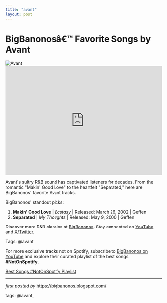 ```yaml
---
title: "avant"
layout: post
---
```

<!-- Title of the Post -->
<h1 >BigBanonosâ€™ Favorite Songs by Avant</h1> <!-- Featured Image -->
<div > <img src="https://i.scdn.co/image/ab67616d0000b273283d9616980c5cf1ca1fc5eb" alt="Avant">
</div> <!-- Spotify Embed -->
<div > <iframe src="https://open.spotify.com/embed/playlist/466bSe362nb8Fc9VAxm6ZN?utm_source=generator" width="100%" height="352" frameBorder="0" allowfullscreen="" allow="autoplay; clipboard-write; encrypted-media; fullscreen; picture-in-picture" loading="lazy"></iframe>
</div> <!-- Introductory Text -->
<p >Avant's sultry R&B sound has captivated listeners for decades. From the romantic "Makin' Good Love" to the heartfelt "Separated," here are BigBanonos' favorite Avant tracks.</p> <!-- Song Highlights -->
<div > <p>BigBanonos' standout picks:</p> <ol> <li><strong>Makin' Good Love</strong> | <em>Ecstasy</em> | Released: March 26, 2002 | Geffen</li> <li><strong>Separated</strong> | <em>My Thoughts</em> | Released: May 9, 2000 | Geffen</li> </ol>
</div> <!-- Footer Links -->
<div > <p>Discover more R&B classics at <a href="https://bigbanonos.blogspot.com/" target="_blank">BigBanonos</a>. Stay connected on <a href="https://www.youtube.com/@BigBanonos" target="_blank">YouTube</a> and <a href="https://x.com/bigbanonos" target="_blank">X/Twitter</a>.</p>
</div> <!-- Tags -->
<p >Tags: @avant</p>


<!--Subscribe and Playlist Links-->
<div>
    <p>For more exclusive tracks not on Spotify, subscribe to <a href="https://www.youtube.com/@BigBanonos" target="_blank">BigBanonos on YouTube</a> and explore their curated playlist of the best songs <strong>#NotOnSpotify</strong>.</p>
    <p><a href="https://www.youtube.com/playlist?list=PLtuNtuTatqI0kFahUCbtbfenC_ET5O_tr" target="_blank">Best Songs #NotOnSpotify Playlist<br /></a></p></div>

<hr />

<p><em>first posted by</em> <a href="https://bigbanonos.blogspot.com/" rel="noopener" target="_new">https://bigbanonos.blogspot.com/</a></p>

<p>tags: @avant,</p>
